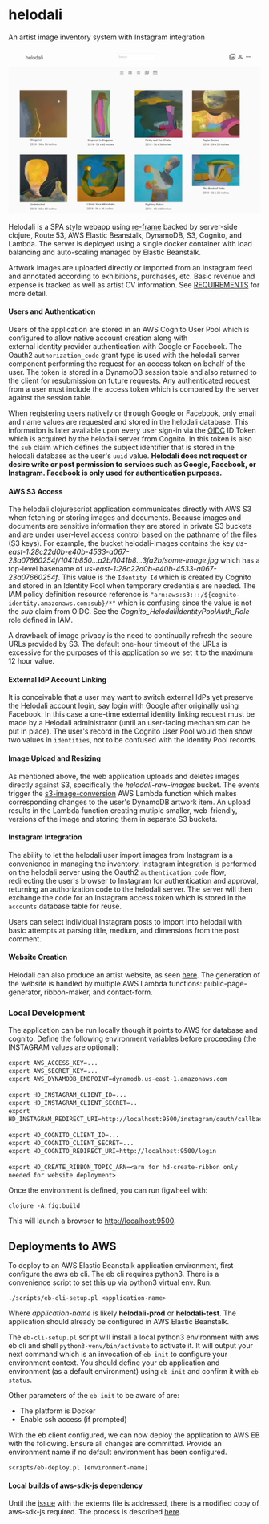 # helodali

An artist image inventory system with Instagram integration

![Helodali Screenshot](https://raw.githubusercontent.com/bskinny/helodali/master/resources/doc/images/helodali-screenshot.png)

Helodali is a SPA style webapp using [re-frame](https://github.com/Day8/re-frame) backed by server-side clojure, Route 53, AWS Elastic Beanstalk, 
DynamoDB, S3, Cognito, and Lambda. The server is deployed using a single docker container with load balancing and auto-scaling managed by 
Elastic Beanstalk.

Artwork images are uploaded directly or imported from an Instagram feed and annotated according to exhibitions, purchases, etc.
Basic revenue and expense is tracked as well as artist CV information. See [REQUIREMENTS](docs/REQUIREMENTS.md) for more detail. 

#### Users and Authentication
Users of the application are stored in an AWS Cognito User Pool which is configured to allow native account creation along with  
external identity provider authentication with Google or Facebook. The Oauth2 `authorization_code` grant type is used with the helodali
server component performing the request for an access token on behalf of the user. The token is stored in a DynamoDB session table and also
returned to the client for resubmission on future requests. Any authenticated request from a user must include the access token which
is compared by the server against the session table.

When registering users natively or through Google or Facebook, only email and name values are requested and stored in the helodali 
database. This information is later available upon every user sign-in via the [OIDC](https://openid.net/specs/openid-connect-core-1_0.html) 
ID Token which is acquired by the helodali server from Cognito. In this token is also the `sub` claim which defines the subject identifier that
is stored in the helodali database as the user's `uuid` value. **Helodali does not request or desire write or post permission to 
services such as Google, Facebook, or Instagram. Facebook is only used for authentication purposes.**


#### AWS S3 Access
The helodali clojurescript application communicates directly with AWS S3 when fetching or storing images and documents.
Because images and documents are sensitive information they are stored in private S3 buckets and are under user-level access control
based on the pathname of the files (S3 keys). For example, the bucket helodali-images contains the key 
_us-east-1:28c22d0b-e40b-4533-a067-23a07660254f/1041b850...a2b/1041b8...3fa2b/some-image.jpg_
which has a top-level basename of _us-east-1:28c22d0b-e40b-4533-a067-23a07660254f_. This value is the `Identity Id` which is created 
by Cognito and stored in an Identity Pool when temporary credentials are needed. The IAM policy definition resource reference is
`"arn:aws:s3:::/${cognito-identity.amazonaws.com:sub}/*"` which is confusing since the value is not the _sub_ claim from OIDC. 
See the _Cognito_HelodaliIdentityPoolAuth_Role_ role defined in IAM.

A drawback of image privacy is the need to continually refresh the secure URLs provided by S3. The default one-hour timeout of the URLs is
excessive for the purposes of this application so we set it to the maximum 12 hour value.

#### External IdP Account Linking
It is conceivable that a user may want to switch external IdPs yet preserve the Helodali account login, say login with Google after originally using Facebook.
In this case a one-time external identity linking request must be made by a Helodali administrator (until an user-facing mechanism 
can be put in place). The user's record in the Cognito User Pool would then show two values in `identities`, not to be confused with the 
Identity Pool records.

#### Image Upload and Resizing
As mentioned above, the web application uploads and deletes images directly against S3, specifically the _helodali-raw-images_ bucket.
The events trigger the [s3-image-conversion](lambda/s3-image-conversion/README.md) AWS Lambda function which makes corresponding changes to the user's DynamoDB artwork item. An upload results in 
the Lambda function creating mutiple smaller, web-friendly, versions of the image and storing them in separate S3 buckets.

#### Instagram Integration
The ability to let the helodali user import images from Instagram is a convenience in managing the inventory. Instagram integration 
is performed on the helodali server using the Oauth2 `authentication_code` flow, redirecting the user's browser to Instagram for authentication 
and approval, returning an authorization code to the helodali server. The server will then exchange the code for an Instagram access 
token which is stored in the `accounts` database table for reuse. 

Users can select individual Instagram posts to import into helodali with basic attempts at parsing title, medium, and dimensions from the 
post comment.

#### Website Creation
Helodali can also produce an artist website, as seen [here](https://mayalane.com). The generation of the website is handled by
multiple AWS Lambda functions: public-page-generator, ribbon-maker, and contact-form.


### Local Development

The application can be run locally though it points to AWS for database and cognito. 
Define the following environment variables before proceeding (the INSTAGRAM values are optional):

```
export AWS_ACCESS_KEY=...
export AWS_SECRET_KEY=...
export AWS_DYNAMODB_ENDPOINT=dynamodb.us-east-1.amazonaws.com

export HD_INSTAGRAM_CLIENT_ID=...
export HD_INSTAGRAM_CLIENT_SECRET=..
export HD_INSTAGRAM_REDIRECT_URI=http://localhost:9500/instagram/oauth/callback

export HD_COGNITO_CLIENT_ID=...
export HD_COGNITO_CLIENT_SECRET=...
export HD_COGNITO_REDIRECT_URI=http://localhost:9500/login

export HD_CREATE_RIBBON_TOPIC_ARN=<arn for hd-create-ribbon only needed for website deployment>
```

Once the environment is defined, you can run figwheel with:

```
clojure -A:fig:build
```

This will launch a browser to [http://localhost:9500](http://localhost:9500).


## Deployments to AWS

To deploy to an AWS Elastic Beanstalk application environment, first configure the aws eb cli. The eb cli requires python3.
There is a convenience script to set this up via python3 virtual env. Run:

```
./scripts/eb-cli-setup.pl <application-name>
```
Where _application-name_ is likely __helodali-prod__ or __helodali-test__. The application should already be configured in AWS Elastic
Beanstalk. 

The `eb-cli-setup.pl` script will install a local python3 environment with aws eb cli and 
shell `python3-venv/bin/activate` to activate it. It will output your next command which is an invocation of `eb init` to 
configure your environment context. You should define your eb application and environment (as a default environment) using `eb init`
and confirm it with `eb status`. 

Other parameters of the `eb init` to be aware of are:
* The platform is Docker
* Enable ssh access (if prompted)

With the eb client configured, we can now deploy the application to AWS EB with the following. Ensure all changes are committed.
Provide an environment name if no default environment has been configured.

```
scripts/eb-deploy.pl [environment-name]
```



#### Local builds of aws-sdk-js dependency
Until the [issue](https://github.com/cljsjs/packages/issues/1619) with the externs file is addressed, there is a modified copy of 
aws-sdk-js required. The process is described [here](docs/CLJSJS.md).

